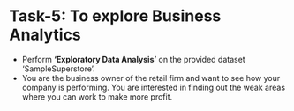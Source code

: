 # Task-5: To explore Business Analytics

* Perform **‘Exploratory Data Analysis’** on the provided dataset ‘SampleSuperstore’. 
* You are the business owner of the retail firm and want to see how your company is performing. You are interested in finding out the weak areas where you can work to make more profit.
